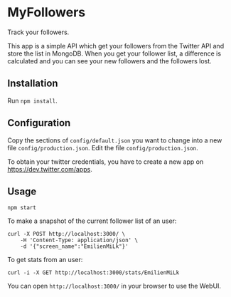 # MyFollowers

Track your followers.

This app is a simple API which get your followers from the Twitter API and store the list in MongoDB.
When you get your follower list, a difference is calculated and you can see your new followers and the followers lost.

## Installation

Run `npm install`.

## Configuration

Copy the sections of `config/default.json` you want to change into a new file `config/production.json`.
Edit the file `config/production.json`.

To obtain your twitter credentials, you have to create a new app on https://dev.twitter.com/apps.

## Usage

```
npm start
```

To make a snapshot of the current follower list of an user:

```
curl -X POST http://localhost:3000/ \
    -H 'Content-Type: application/json' \
    -d '{"screen_name":"EmilienMiLk"}'
```

To get stats from an user:

```
curl -i -X GET http://localhost:3000/stats/EmilienMiLk
```

You can open `http://localhost:3000/` in your browser to use the WebUI.
